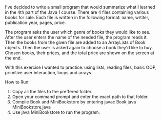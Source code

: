 I've decided to write a small program that would summarize what I learned in the 4th part of the Java 1 course. 
There are 4 files containing various books for sale. 
Each file is written in the following format: name, wrtiter, publication year, pages, price.

The program asks the user which genre of books they would like to see. 
After the user enters the name of the needed file, the program reads it. Then the books from the given file are added to an ArrayLists of Book objects. 
Then the user is asked again to choose a book they'd like to buy.  
Chosen books, their prices, and the total price are shown on the screen at the end. 

With this exercise I wanted to practice: using lists, reading files, basic OOP, primitive user interaction, loops and arrays.   

How to Run:

1. Copy all the files to the preffered folder. 
2. Open your command prompt and enter the exact path to that folder.
3. Compile Book and MiniBookstore by entering javac Book.java MiniBookstore.java
4. Use java MiniBookstore to run the program. 
